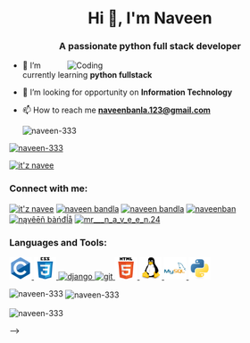 <h1 align="center">Hi 👋, I'm Naveen</h1>
<h3 align="center">A passionate python full stack developer</h3>
<image align="right" alt="Coding" width="400" src= "https://cdn.sanity.io/images/ordgikwe/production/816651876948b381a9d998556b03b5263f996ec1-800x600.png?w=800&h=600&auto=format">

- 🔭 I’m currently learning **python fullstack**

- 👯 I’m looking for opportunity on **Information Technology**

- 📫 How to reach me **naveenbanla.123@gmail.com**
  
  
  <p align="left"> <img src="https://komarev.com/ghpvc/?username=naveen-333&label=Profile%20views&color=0e75b6&style=flat" alt="naveen-333" /> </p>

<p align="left"> <a href="https://github.com/ryo-ma/github-profile-trophy"><img src="https://github-profile-trophy.vercel.app/?username=naveen-333" alt="naveen-333" /></a> </p>

<p align="left"> <a href="https://twitter.com/it'z navee" target="blank"><img src="https://img.shields.io/twitter/follow/it'z navee?logo=twitter&style=for-the-badge" alt="it'z navee" /></a> </p>

<h3 align="left">Connect with me:</h3>
<p align="left">
<a href="https://twitter.com/it'z navee" target="blank"><img align="center" src="https://raw.githubusercontent.com/rahuldkjain/github-profile-readme-generator/master/src/images/icons/Social/twitter.svg" alt="it'z navee" height="30" width="40" /></a>
<a href="https://linkedin.com/in/naveen bandla" target="blank"><img align="center" src="https://raw.githubusercontent.com/rahuldkjain/github-profile-readme-generator/master/src/images/icons/Social/linked-in-alt.svg" alt="naveen bandla" height="30" width="40" /></a>
<a href="https://stackoverflow.com/users/naveen bandla" target="blank"><img align="center" src="https://raw.githubusercontent.com/rahuldkjain/github-profile-readme-generator/master/src/images/icons/Social/stack-overflow.svg" alt="naveen bandla" height="30" width="40" /></a>
<a href="https://kaggle.com/naveenban" target="blank"><img align="center" src="https://raw.githubusercontent.com/rahuldkjain/github-profile-readme-generator/master/src/images/icons/Social/kaggle.svg" alt="naveenban" height="30" width="40" /></a>
<a href="https://fb.com/nąvêēñ bàńđĺå" target="blank"><img align="center" src="https://raw.githubusercontent.com/rahuldkjain/github-profile-readme-generator/master/src/images/icons/Social/facebook.svg" alt="nąvêēñ bàńđĺå" height="30" width="40" /></a>
<a href="https://instagram.com/mr___n_a_v_e_e_n.24" target="blank"><img align="center" src="https://raw.githubusercontent.com/rahuldkjain/github-profile-readme-generator/master/src/images/icons/Social/instagram.svg" alt="mr___n_a_v_e_e_n.24" height="30" width="40" /></a>
</p>

<h3 align="left">Languages and Tools:</h3>
<p align="left"> <a href="https://www.cprogramming.com/" target="_blank" rel="noreferrer"> <img src="https://raw.githubusercontent.com/devicons/devicon/master/icons/c/c-original.svg" alt="c" width="40" height="40"/> </a> <a href="https://www.w3schools.com/css/" target="_blank" rel="noreferrer"> <img src="https://raw.githubusercontent.com/devicons/devicon/master/icons/css3/css3-original-wordmark.svg" alt="css3" width="40" height="40"/> </a> <a href="https://www.djangoproject.com/" target="_blank" rel="noreferrer"> <img src="https://cdn.worldvectorlogo.com/logos/django.svg" alt="django" width="40" height="40"/> </a> <a href="https://git-scm.com/" target="_blank" rel="noreferrer"> <img src="https://www.vectorlogo.zone/logos/git-scm/git-scm-icon.svg" alt="git" width="40" height="40"/> </a> <a href="https://www.w3.org/html/" target="_blank" rel="noreferrer"> <img src="https://raw.githubusercontent.com/devicons/devicon/master/icons/html5/html5-original-wordmark.svg" alt="html5" width="40" height="40"/> </a> <a href="https://www.linux.org/" target="_blank" rel="noreferrer"> <img src="https://raw.githubusercontent.com/devicons/devicon/master/icons/linux/linux-original.svg" alt="linux" width="40" height="40"/> </a> <a href="https://www.mysql.com/" target="_blank" rel="noreferrer"> <img src="https://raw.githubusercontent.com/devicons/devicon/master/icons/mysql/mysql-original-wordmark.svg" alt="mysql" width="40" height="40"/> </a> <a href="https://www.python.org" target="_blank" rel="noreferrer"> <img src="https://raw.githubusercontent.com/devicons/devicon/master/icons/python/python-original.svg" alt="python" width="40" height="40"/> </a> </p>

<p><img align="left" src="https://github-readme-stats.vercel.app/api/top-langs?username=naveen-333&show_icons=true&locale=en&layout=compact" alt="naveen-333" /></p>

<p>&nbsp;<img align="center" src="https://github-readme-stats.vercel.app/api?username=naveen-333&show_icons=true&locale=en" alt="naveen-333" /></p>

<p><img align="center" src="https://github-readme-streak-stats.herokuapp.com/?user=naveen-333&" alt="naveen-333" /></p>
-->
